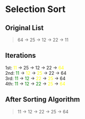 # Selection Sort

## Original List
> 64 -> 25 -> 12 -> 22 -> 11

## Iterations
1st: <span style="color:yellow">11</span> -> 25 -> 12 -> 22 -> <span style="color:yellow">64</span>  
2nd: <span style="color:green">11</span> -> <span style="color:yellow">12</span> -> <span style="color:yellow">25</span> -> 22 -> 64  
3rd: <span style="color:green">11</span> -> <span style="color:green">12</span> -> <span style="color:yellow">22</span> -> <span style="color:yellow">25</span> -> 64  
4th: <span style="color:green">11</span> -> <span style="color:green">12</span> -> <span style="color:green">22</span> -> <span style="color:yellow">25</span> -> <span style="color:yellow">64</span>

## After Sorting Algorithm
> 11 -> 12 -> 22 -> 25 -> 64
